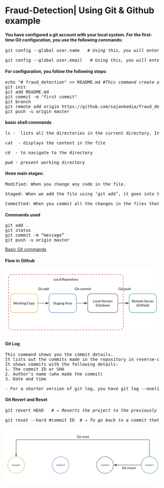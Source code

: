 # Fraud-Detection| Using Git & Github example

#### You have configured a git account with your local system. For the first-time Git configuration, you use the following commands:
<pre>
git config --global user.name <yourusername>  <i># Using this, you will enter your GitHub username</i>

git config --global user.email <youremail@example.com>  <i># Using this, you will enter your GitHub username</i>
</pre>

#### For configuration, you follow the following steps:
<pre>
echo "# fraud_detection" >> README.md <i>#This command create a readme file and adds # fraud detection as contents in the file.</i>
git init
git add README.md
git commit -m "first commit"
git branch
git remote add origin https://github.com/sajankedia/fraud_detection.git
git push -u origin master
</pre>

#### basic shell commands
<pre>
ls -  lists all the directories in the current directory. In windows, dir is used instead of ls

cat <filename> - displays the content in the file

cd <directory name> - to navigate to the directory

pwd - present working directory
</pre>

#### three main stages:

<pre>
Modified: When you change any code in the file.

Staged: When we add the file using ‘git add’, it goes into the staging area.

Committed: When you commit all the changes in the files that were in the staging area. 
</pre>

#### Commands used

<pre>
git add .
git status
git commit -m “message”
git push -u origin master
</pre>

[Basic Git commands](https://confluence.atlassian.com/bitbucketserver/basic-git-commands-776639767.html)

#### Flow in Github

![Flow in Github](https://github.com/scpowar/Fraud-Detection/blob/master/flow_in_github.png?raw=true)

#### Git Log

<pre>
This command shows you the commit details. 
It lists out the commits made in the repository in reverse-chronological order, that is, the most recent commits show up first. 
It shows commits with the following details:
1. The commit ID or SHA
2. Author’s name (who made the commit)
3. Date and time

- For a shorter version of git log, you have git log --oneline
</pre>

#### Git Revert and Reset

<pre>
git revert HEAD   <i># → Reverts the project to the previously committed version </i>

git reset --hard #commit_ID  <i># → To go back to a commit that was 3-4 commits back</i>
</pre>

![Git Revert and Reset](https://github.com/scpowar/Fraud-Detection/blob/master/git-revert-reset.png?raw=true)